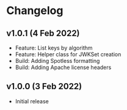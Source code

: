 # Changelog

## v1.0.1 (4 Feb 2022)

* Feature: List keys by algorithm
* Feature: Helper class for JWKSet creation
* Build: Adding Spotless formatting
* Build: Adding Apache license headers

## v1.0.0 (3 Feb 2022)

* Initial release